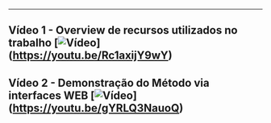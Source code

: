-----------------------------------------------------
Vídeo 1 - Overview de recursos utilizados no trabalho
[![Vídeo](https://github.com/ratecmg/tese_codigos/blob/main/C%C3%B3digos_Tese/ferrugem.png)] (https://youtu.be/Rc1axijY9wY)
-----------------------------------------------------
Vídeo 2 - Demonstração do Método via interfaces WEB
[![Vídeo](https://github.com/ratecmg/tese_codigos/blob/main/C%C3%B3digos_Tese/logo_resumo_V1.png)] (https://youtu.be/gYRLQ3NauoQ)
-----------------------------------------------------



